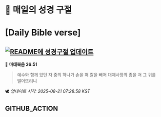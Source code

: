 # 🙏 매일의 성경 구절
# [Daily Bible verse]
## [![README에 성경구절 업데이트](https://github.com/DONGSUKA/first_test/actions/workflows/update-readme-bible.yml/badge.svg)](https://github.com/DONGSUKA/first_test/actions/workflows/update-readme-bible.yml)
<!-- START_BIBLE_VERSE -->
📖 **마태복음 26:51**
> 예수와 함께 있던 자 중의 하나가 손을 펴 칼을 빼어 대제사장의 종을 쳐 그 귀를 떨어뜨리니

🕊️ _업데이트 시각: 2025-08-21 07:28:58 KST_
  <!-- END_BIBLE_VERSE -->
## GITHUB_ACTION

